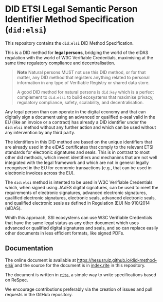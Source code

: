 # DID ETSI Legal Semantic Person Identifier Method Specification (`did:elsi`)

This repository contains the `did:elsi` DID Method Specification.

This is a DID method for **legal persons**, bridging the world of the eIDAS regulation with the world of W3C Verifiable Credentials, maximising at the same time regulatory compliance and decentralisation.

> **Note**
> Natural persons MUST not use this DID method, or for that matter, any DID method that registers anything related to personal information in any type of Verifiable Registry or shared data store.
>
> A good DID method for natural persons is `did:key` which is a perfect complement to `did:elsi` to build ecosystems that maximise privacy, regulatory compliance, safety, scalability, and decentralisation. 

Any legal person than can operate in the digital economy and that can digitally sign a document using an advanced or qualified e-seal valid in the EU (like an invoice or a contract) has already a DID identifier under the `did:elsi` method without any further action and which can be used without any intervention by any third party.

The identifiers in this DID method are based on the unique identifiers that are already used in the eIDAS certificates that comply to the relevant ETSI standards for electronic signatures and seals. This is in contrast to most other did methods, which invent identifiers and mechanims that are not well integrated with the legal framework and which are not in general legally recognised in the EU for economic transactions (e.g., that can be used in electronic invoices across the EU).

The `did:elsi` method is intented to be used in W3C Verifiable Credentials which, when signed using JAdES digital signatures, can be used to meet the requirements of electronic signatures, advanced electronic signatures, qualified electronic signatures, electronic seals, advanced electronic seals, and qualified electronic seals as defined in Regulation (EU) No 910/2014 (eIDAS).

Whith this approach, SSI ecosystems can use W3C Verifiable Credentials that have the same legal status as any other document which uses advanced or qualified digital signatures and seals, and so can replace easily other documents in less efficient formats, like signed PDFs.

## Documentation

The online document is available at https://hesusruiz.github.io/did-method-elsi/ and the source for the document is in [index.rite](https://github.com/hesusruiz/did-method-elsi/blob/main/index.rite) in this repository.

The document is written in [`rite`](https://hesusruiz.github.io/rite/), a simple way to write specifications based on ReSpec.

We encourage contributions preferably via the creation of issues and pull requests in the GitHub repository.